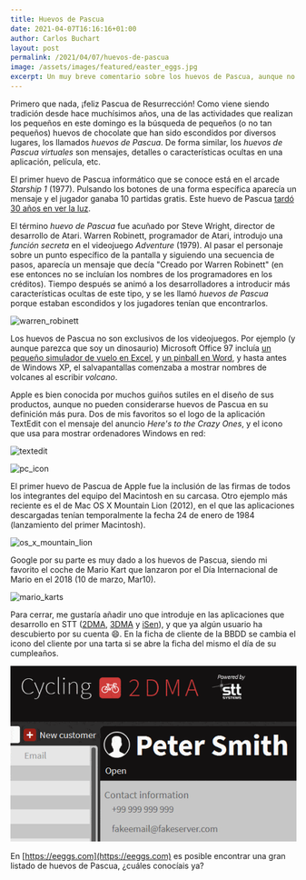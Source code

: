 ```yaml
---
title: Huevos de Pascua
date: 2021-04-07T16:16:16+01:00
author: Carlos Buchart
layout: post
permalink: /2021/04/07/huevos-de-pascua
image: /assets/images/featured/easter_eggs.jpg
excerpt: Un muy breve comentario sobre los huevos de Pascua, aunque no precisamente los de chocolate.
---
```

Primero que nada, ¡feliz Pascua de Resurrección! Como viene siendo tradición desde hace muchísimos años, una de las actividades que realizan los pequeños en este domingo es la búsqueda de pequeños (o no tan pequeños) huevos de chocolate que han sido escondidos por diversos lugares, los llamados _huevos de Pascua_. De forma similar, los _huevos de Pascua virtuales_ son mensajes, detalles o características ocultas en una aplicación, película, etc.

El primer huevo de Pascua informático que se conoce está en el arcade _Starship 1_ (1977). Pulsando los botones de una forma específica aparecía un mensaje y el jugador ganaba 10 partidas gratis. Este huevo de Pascua [tardó 30 años en ver la luz](https://arstechnica.com/gaming/2017/03/the-arcade-worlds-first-easter-egg-discovered-after-fraught-journey/).

El término _huevo de Pascua_ fue acuñado por Steve Wright, director de desarrollo de Atari. Warren Robinett, programador de Atari, introdujo una _función secreta_ en el videojuego _Adventure_ (1979). Al pasar el personaje sobre un punto específico de la pantalla y siguiendo una secuencia de pasos, aparecía un mensaje que decía "Creado por Warren Robinett" (en ese entonces no se incluían los nombres de los programadores en los créditos). Tiempo después se animó a los desarrolladores a introducir más características ocultas de este tipo, y se les llamó _huevos de Pascua_ porque estaban escondidos y los jugadores tenían que encontrarlos.

![warren_robinett](https://oyster.ignimgs.com/wordpress/stg.ign.com/2018/03/clip-720x482.jpg)

Los huevos de Pascua no son exclusivos de los videojuegos. Por ejemplo (y aunque parezca que soy un dinosaurio) Microsoft Office 97 incluía [un pequeño simulador de vuelo en Excel](https://eeggs.com/items/718.html), y [un pinball en Word](https://eeggs.com/items/763.html), y hasta antes de Windows XP, el salvapantallas comenzaba a mostrar nombres de volcanes al escribir _volcano_.

Apple es bien conocida por muchos guiños sutiles en el diseño de sus productos, aunque no pueden considerarse huevos de Pascua en su definición más pura. Dos de mis favoritos so el logo de la aplicación TextEdit con el mensaje del anuncio _Here's to the Crazy Ones_, y el icono que usa para mostrar ordenadores Windows en red:

![textedit](https://cdn.osxdaily.com/wp-content/uploads/2011/10/textedit-icon-crazy-ones.jpg)

![pc_icon](https://i.stack.imgur.com/5rYVr.png)

El primer huevo de Pascua de Apple fue la inclusión de las firmas de todos los integrantes del equipo del Macintosh en su carcasa. Otro ejemplo más reciente es el de Mac OS X Mountain Lion (2012), en el que las aplicaciones descargadas tenían temporalmente la fecha 24 de enero de 1984 (lanzamiento del primer Macintosh).

![os_x_mountain_lion](https://ashfurrow.com/static/af67cc95dd0c060c41a7107af04b2759/17788/FE8762B45417433CBB6AFAA9924049F9.png)

Google por su parte es muy dado a los huevos de Pascua, siendo mi favorito el coche de Mario Kart que lanzaron por el Día Internacional de Mario en el 2018 (10 de marzo, Mar10).

![mario_karts](https://cdn.andro4all.com/files/2018/03/Google-Maps-Mario-Kart-Easter-Egg.jpg?width=600)

Para cerrar, me gustaría añadir uno que introduje en las aplicaciones que desarrollo en STT ([2DMA](https://www.stt-systems.com/motion-analysis/2d-optical-motion-capture/), [3DMA](https://www.stt-systems.com/motion-analysis/3d-optical-motion-capture/) y [iSen](https://www.stt-systems.com/motion-analysis/inertial-motion-capture/)), y que ya algún usuario ha descubierto por su cuenta 😄. En la ficha de cliente de la BBDD se cambia el icono del cliente por una tarta si se abre la ficha del mismo el día de su cumpleaños.

![2dma](/assets/images/2dma_easter_egg.gif)

En [https://eeggs.com](https://eeggs.com) es posible encontrar una gran listado de huevos de Pascua, ¿cuáles conocíais ya?
